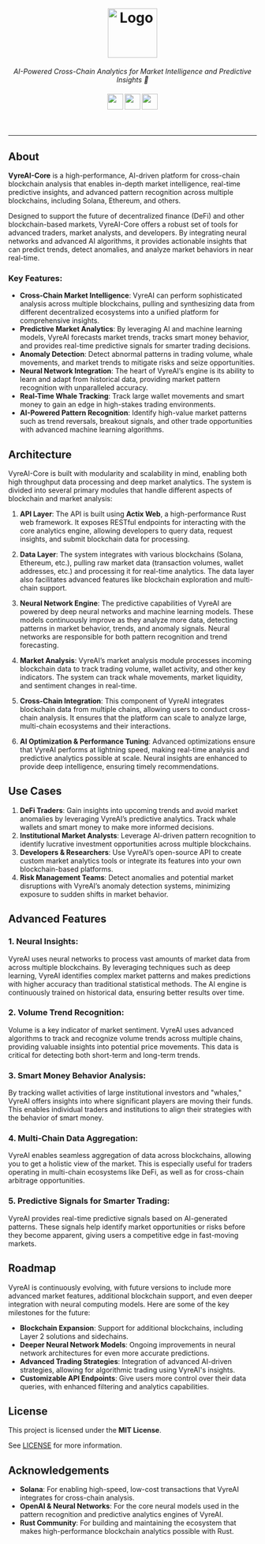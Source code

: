 <h1 align="center">
  <a href="https://github.com/VyreAI/VyreAI-Core">
    <!-- Logo placeholder, add logo image URL -->
    <img src="docs/images/logo.svg" alt="Logo" width="100" height="100">
  </a>
</h1>

<p align="center">
  <i align="center">AI-Powered Cross-Chain Analytics for Market Intelligence and Predictive Insights 🚀</i>
</p>

<h4 align="center">
   <img height="32" width="32" src="https://simpleicons.org/icons/bnbchain.svg" />
  <img height="32" width="32" src="https://simpleicons.org/icons/rust.svg" />
  <img height="32" width="32" src="https://simpleicons.org/icons/javascript.svg" />
</h4>
<br />

---

## About

**VyreAI-Core** is a high-performance, AI-driven platform for cross-chain blockchain analysis that enables in-depth market intelligence, real-time predictive insights, and advanced pattern recognition across multiple blockchains, including Solana, Ethereum, and others.

Designed to support the future of decentralized finance (DeFi) and other blockchain-based markets, VyreAI-Core offers a robust set of tools for advanced traders, market analysts, and developers. By integrating neural networks and advanced AI algorithms, it provides actionable insights that can predict trends, detect anomalies, and analyze market behaviors in near real-time.

### Key Features:
- **Cross-Chain Market Intelligence**: VyreAI can perform sophisticated analysis across multiple blockchains, pulling and synthesizing data from different decentralized ecosystems into a unified platform for comprehensive insights.
- **Predictive Market Analytics**: By leveraging AI and machine learning models, VyreAI forecasts market trends, tracks smart money behavior, and provides real-time predictive signals for smarter trading decisions.
- **Anomaly Detection**: Detect abnormal patterns in trading volume, whale movements, and market trends to mitigate risks and seize opportunities.
- **Neural Network Integration**: The heart of VyreAI’s engine is its ability to learn and adapt from historical data, providing market pattern recognition with unparalleled accuracy.
- **Real-Time Whale Tracking**: Track large wallet movements and smart money to gain an edge in high-stakes trading environments.
- **AI-Powered Pattern Recognition**: Identify high-value market patterns such as trend reversals, breakout signals, and other trade opportunities with advanced machine learning algorithms.

## Architecture

VyreAI-Core is built with modularity and scalability in mind, enabling both high throughput data processing and deep market analytics. The system is divided into several primary modules that handle different aspects of blockchain and market analysis:

1. **API Layer**: The API is built using **Actix Web**, a high-performance Rust web framework. It exposes RESTful endpoints for interacting with the core analytics engine, allowing developers to query data, request insights, and submit blockchain data for processing.

2. **Data Layer**: The system integrates with various blockchains (Solana, Ethereum, etc.), pulling raw market data (transaction volumes, wallet addresses, etc.) and processing it for real-time analytics. The data layer also facilitates advanced features like blockchain exploration and multi-chain support.

3. **Neural Network Engine**: The predictive capabilities of VyreAI are powered by deep neural networks and machine learning models. These models continuously improve as they analyze more data, detecting patterns in market behavior, trends, and anomaly signals. Neural networks are responsible for both pattern recognition and trend forecasting.

4. **Market Analysis**: VyreAI’s market analysis module processes incoming blockchain data to track trading volume, wallet activity, and other key indicators. The system can track whale movements, market liquidity, and sentiment changes in real-time.

5. **Cross-Chain Integration**: This component of VyreAI integrates blockchain data from multiple chains, allowing users to conduct cross-chain analysis. It ensures that the platform can scale to analyze large, multi-chain ecosystems and their interactions.

6. **AI Optimization & Performance Tuning**: Advanced optimizations ensure that VyreAI performs at lightning speed, making real-time analysis and predictive analytics possible at scale. Neural insights are enhanced to provide deep intelligence, ensuring timely recommendations.

## Use Cases

1. **DeFi Traders**: Gain insights into upcoming trends and avoid market anomalies by leveraging VyreAI’s predictive analytics. Track whale wallets and smart money to make more informed decisions.
2. **Institutional Market Analysts**: Leverage AI-driven pattern recognition to identify lucrative investment opportunities across multiple blockchains.
3. **Developers & Researchers**: Use VyreAI’s open-source API to create custom market analytics tools or integrate its features into your own blockchain-based platforms.
4. **Risk Management Teams**: Detect anomalies and potential market disruptions with VyreAI’s anomaly detection systems, minimizing exposure to sudden shifts in market behavior.

## Advanced Features

### 1. **Neural Insights**:
VyreAI uses neural networks to process vast amounts of market data from across multiple blockchains. By leveraging techniques such as deep learning, VyreAI identifies complex market patterns and makes predictions with higher accuracy than traditional statistical methods. The AI engine is continuously trained on historical data, ensuring better results over time.

### 2. **Volume Trend Recognition**:
Volume is a key indicator of market sentiment. VyreAI uses advanced algorithms to track and recognize volume trends across multiple chains, providing valuable insights into potential price movements. This data is critical for detecting both short-term and long-term trends.

### 3. **Smart Money Behavior Analysis**:
By tracking wallet activities of large institutional investors and "whales," VyreAI offers insights into where significant players are moving their funds. This enables individual traders and institutions to align their strategies with the behavior of smart money.

### 4. **Multi-Chain Data Aggregation**:
VyreAI enables seamless aggregation of data across blockchains, allowing you to get a holistic view of the market. This is especially useful for traders operating in multi-chain ecosystems like DeFi, as well as for cross-chain arbitrage opportunities.

### 5. **Predictive Signals for Smarter Trading**:
VyreAI provides real-time predictive signals based on AI-generated patterns. These signals help identify market opportunities or risks before they become apparent, giving users a competitive edge in fast-moving markets.

## Roadmap

VyreAI is continuously evolving, with future versions to include more advanced market features, additional blockchain support, and even deeper integration with neural computing models. Here are some of the key milestones for the future:

- **Blockchain Expansion**: Support for additional blockchains, including Layer 2 solutions and sidechains.
- **Deeper Neural Network Models**: Ongoing improvements in neural network architectures for even more accurate predictions.
- **Advanced Trading Strategies**: Integration of advanced AI-driven strategies, allowing for algorithmic trading using VyreAI's insights.
- **Customizable API Endpoints**: Give users more control over their data queries, with enhanced filtering and analytics capabilities.

## License

This project is licensed under the **MIT License**.

See [LICENSE](LICENSE) for more information.

## Acknowledgements

- **Solana**: For enabling high-speed, low-cost transactions that VyreAI integrates for cross-chain analysis.
- **OpenAI & Neural Networks**: For the core neural models used in the pattern recognition and predictive analytics engines of VyreAI.
- **Rust Community**: For building and maintaining the ecosystem that makes high-performance blockchain analytics possible with Rust.

